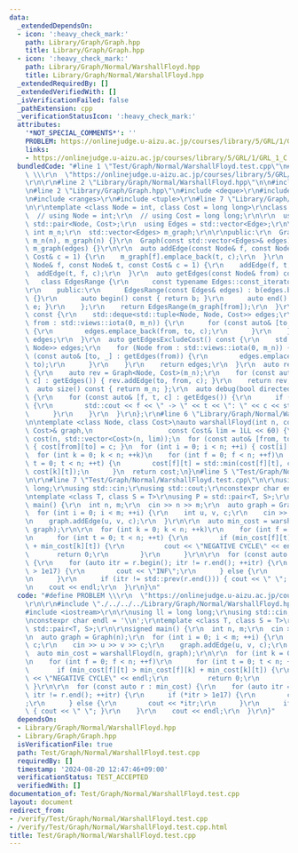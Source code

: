 ```yaml
---
data:
  _extendedDependsOn:
  - icon: ':heavy_check_mark:'
    path: Library/Graph/Graph.hpp
    title: Library/Graph/Graph.hpp
  - icon: ':heavy_check_mark:'
    path: Library/Graph/Normal/WarshallFloyd.hpp
    title: Library/Graph/Normal/WarshallFloyd.hpp
  _extendedRequiredBy: []
  _extendedVerifiedWith: []
  _isVerificationFailed: false
  _pathExtension: cpp
  _verificationStatusIcon: ':heavy_check_mark:'
  attributes:
    '*NOT_SPECIAL_COMMENTS*': ''
    PROBLEM: https://onlinejudge.u-aizu.ac.jp/courses/library/5/GRL/1/GRL_1_C
    links:
    - https://onlinejudge.u-aizu.ac.jp/courses/library/5/GRL/1/GRL_1_C
  bundledCode: "#line 1 \"Test/Graph/Normal/WarshallFloyd.test.cpp\"\n#define PROBLEM\
    \ \\\r\n  \"https://onlinejudge.u-aizu.ac.jp/courses/library/5/GRL/1/GRL_1_C\"\
    \r\n\r\n#line 2 \"Library/Graph/Normal/WarshallFloyd.hpp\"\n\n#include <vector>\n\
    \n#line 2 \"Library/Graph/Graph.hpp\"\n#include <deque>\r\n#include <iostream>\r\
    \n#include <ranges>\r\n#include <tuple>\r\n#line 7 \"Library/Graph/Graph.hpp\"\
    \n\r\ntemplate <class Node = int, class Cost = long long>\r\nclass Graph {\r\n\
    \  // using Node = int;\r\n  // using Cost = long long;\r\n\r\n  using Edge =\
    \ std::pair<Node, Cost>;\r\n  using Edges = std::vector<Edge>;\r\n\r\n  const\
    \ int m_n;\r\n  std::vector<Edges> m_graph;\r\n\r\npublic:\r\n  Graph(int n) :\
    \ m_n(n), m_graph(n) {}\r\n  Graph(const std::vector<Edges>& edges) : m_n(edges.size()),\
    \ m_graph(edges) {}\r\n\r\n  auto addEdge(const Node& f, const Node& t, const\
    \ Cost& c = 1) {\r\n    m_graph[f].emplace_back(t, c);\r\n  }\r\n  auto addEdgeUndirected(const\
    \ Node& f, const Node& t, const Cost& c = 1) {\r\n    addEdge(f, t, c);\r\n  \
    \  addEdge(t, f, c);\r\n  }\r\n  auto getEdges(const Node& from) const {\r\n \
    \   class EdgesRange {\r\n      const typename Edges::const_iterator b, e;\r\n\
    \r\n    public:\r\n      EdgesRange(const Edges& edges) : b(edges.begin()), e(edges.end())\
    \ {}\r\n      auto begin() const { return b; }\r\n      auto end() const { return\
    \ e; }\r\n    };\r\n    return EdgesRange(m_graph[from]);\r\n  }\r\n  auto getEdges()\
    \ const {\r\n    std::deque<std::tuple<Node, Node, Cost>> edges;\r\n    for (Node\
    \ from : std::views::iota(0, m_n)) {\r\n      for (const auto& [to, c] : getEdges(from))\
    \ {\r\n        edges.emplace_back(from, to, c);\r\n      }\r\n    }\r\n    return\
    \ edges;\r\n  }\r\n  auto getEdgesExcludeCost() const {\r\n    std::deque<std::pair<Node,\
    \ Node>> edges;\r\n    for (Node from : std::views::iota(0, m_n)) {\r\n      for\
    \ (const auto& [to, _] : getEdges(from)) {\r\n        edges.emplace_back(from,\
    \ to);\r\n      }\r\n    }\r\n    return edges;\r\n  }\r\n  auto reverse() const\
    \ {\r\n    auto rev = Graph<Node, Cost>(m_n);\r\n    for (const auto& [from, to,\
    \ c] : getEdges()) { rev.addEdge(to, from, c); }\r\n    return rev;\r\n  }\r\n\
    \  auto size() const { return m_n; };\r\n  auto debug(bool directed = false) const\
    \ {\r\n    for (const auto& [f, t, c] : getEdges()) {\r\n      if (f < t || directed)\
    \ {\r\n        std::cout << f << \" -> \" << t << \": \" << c << std::endl;\r\n\
    \      }\r\n    }\r\n  }\r\n};\r\n#line 6 \"Library/Graph/Normal/WarshallFloyd.hpp\"\
    \n\ntemplate <class Node, class Cost>\nauto warshallFloyd(int n, const Graph<Node,\
    \ Cost>& graph,\n                   const Cost& lim = 1LL << 60) {\n  std::vector<std::vector<Cost>>\
    \ cost(n, std::vector<Cost>(n, lim));\n  for (const auto& [from, to, c] : graph.getEdges())\
    \ { cost[from][to] = c; }\n  for (int i = 0; i < n; ++i) { cost[i][i] = 0; }\n\
    \  for (int k = 0; k < n; ++k)\n    for (int f = 0; f < n; ++f)\n      for (int\
    \ t = 0; t < n; ++t) {\n        cost[f][t] = std::min(cost[f][t], cost[f][k] +\
    \ cost[k][t]);\n      }\n  return cost;\n}\n#line 5 \"Test/Graph/Normal/WarshallFloyd.test.cpp\"\
    \n\r\n#line 7 \"Test/Graph/Normal/WarshallFloyd.test.cpp\"\n\r\nusing ll = long\
    \ long;\r\nusing std::cin;\r\nusing std::cout;\r\nconstexpr char endl = '\\n';\r\
    \ntemplate <class T, class S = T>\r\nusing P = std::pair<T, S>;\r\n\r\nsigned\
    \ main() {\r\n  int n, m;\r\n  cin >> n >> m;\r\n  auto graph = Graph(n);\r\n\
    \  for (int i = 0; i < m; ++i) {\r\n    int u, v, c;\r\n    cin >> u >> v >> c;\r\
    \n    graph.addEdge(u, v, c);\r\n  }\r\n\r\n  auto min_cost = warshallFloyd(n,\
    \ graph);\r\n\r\n  for (int k = 0; k < n; ++k)\r\n    for (int f = 0; f < n; ++f)\r\
    \n      for (int t = 0; t < n; ++t) {\r\n        if (min_cost[f][t] > min_cost[f][k]\
    \ + min_cost[k][t]) {\r\n          cout << \"NEGATIVE CYCLE\" << endl;\r\n   \
    \       return 0;\r\n        }\r\n      }\r\n\r\n  for (const auto r : min_cost)\
    \ {\r\n    for (auto itr = r.begin(); itr != r.end(); ++itr) {\r\n      if (*itr\
    \ > 1e17) {\r\n        cout << \"INF\";\r\n      } else {\r\n        cout << *itr;\r\
    \n      }\r\n      if (itr != std::prev(r.end())) { cout << \" \"; }\r\n    }\r\
    \n    cout << endl;\r\n  }\r\n}\n"
  code: "#define PROBLEM \\\r\n  \"https://onlinejudge.u-aizu.ac.jp/courses/library/5/GRL/1/GRL_1_C\"\
    \r\n\r\n#include \"./../../../Library/Graph/Normal/WarshallFloyd.hpp\"\r\n\r\n\
    #include <iostream>\r\n\r\nusing ll = long long;\r\nusing std::cin;\r\nusing std::cout;\r\
    \nconstexpr char endl = '\\n';\r\ntemplate <class T, class S = T>\r\nusing P =\
    \ std::pair<T, S>;\r\n\r\nsigned main() {\r\n  int n, m;\r\n  cin >> n >> m;\r\
    \n  auto graph = Graph(n);\r\n  for (int i = 0; i < m; ++i) {\r\n    int u, v,\
    \ c;\r\n    cin >> u >> v >> c;\r\n    graph.addEdge(u, v, c);\r\n  }\r\n\r\n\
    \  auto min_cost = warshallFloyd(n, graph);\r\n\r\n  for (int k = 0; k < n; ++k)\r\
    \n    for (int f = 0; f < n; ++f)\r\n      for (int t = 0; t < n; ++t) {\r\n \
    \       if (min_cost[f][t] > min_cost[f][k] + min_cost[k][t]) {\r\n          cout\
    \ << \"NEGATIVE CYCLE\" << endl;\r\n          return 0;\r\n        }\r\n     \
    \ }\r\n\r\n  for (const auto r : min_cost) {\r\n    for (auto itr = r.begin();\
    \ itr != r.end(); ++itr) {\r\n      if (*itr > 1e17) {\r\n        cout << \"INF\"\
    ;\r\n      } else {\r\n        cout << *itr;\r\n      }\r\n      if (itr != std::prev(r.end()))\
    \ { cout << \" \"; }\r\n    }\r\n    cout << endl;\r\n  }\r\n}"
  dependsOn:
  - Library/Graph/Normal/WarshallFloyd.hpp
  - Library/Graph/Graph.hpp
  isVerificationFile: true
  path: Test/Graph/Normal/WarshallFloyd.test.cpp
  requiredBy: []
  timestamp: '2024-08-20 12:47:46+09:00'
  verificationStatus: TEST_ACCEPTED
  verifiedWith: []
documentation_of: Test/Graph/Normal/WarshallFloyd.test.cpp
layout: document
redirect_from:
- /verify/Test/Graph/Normal/WarshallFloyd.test.cpp
- /verify/Test/Graph/Normal/WarshallFloyd.test.cpp.html
title: Test/Graph/Normal/WarshallFloyd.test.cpp
---
```

